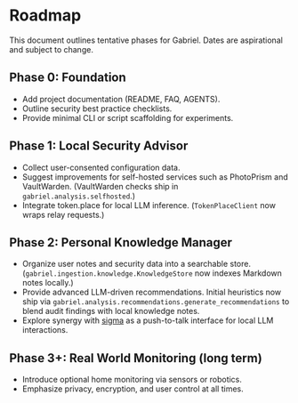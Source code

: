 # Roadmap

This document outlines tentative phases for Gabriel. Dates are aspirational and subject to change.

## Phase 0: Foundation

- Add project documentation (README, FAQ, AGENTS).
- Outline security best practice checklists.
- Provide minimal CLI or script scaffolding for experiments.

## Phase 1: Local Security Advisor

- Collect user-consented configuration data.
- Suggest improvements for self-hosted services such as PhotoPrism and VaultWarden.
  (VaultWarden checks ship in `gabriel.analysis.selfhosted`.)
- Integrate token.place for local LLM inference. (`TokenPlaceClient` now wraps relay requests.)

## Phase 2: Personal Knowledge Manager

- Organize user notes and security data into a searchable store.
  (`gabriel.ingestion.knowledge.KnowledgeStore` now indexes Markdown notes locally.)
- Provide advanced LLM-driven recommendations.
  Initial heuristics now ship via ``gabriel.analysis.recommendations.generate_recommendations`` to
  blend audit findings with local knowledge notes.
- Explore synergy with [sigma](https://github.com/futuroptimist/sigma) as a push-to-talk interface for local LLM interactions.

## Phase 3+: Real World Monitoring (long term)

- Introduce optional home monitoring via sensors or robotics.
- Emphasize privacy, encryption, and user control at all times.
